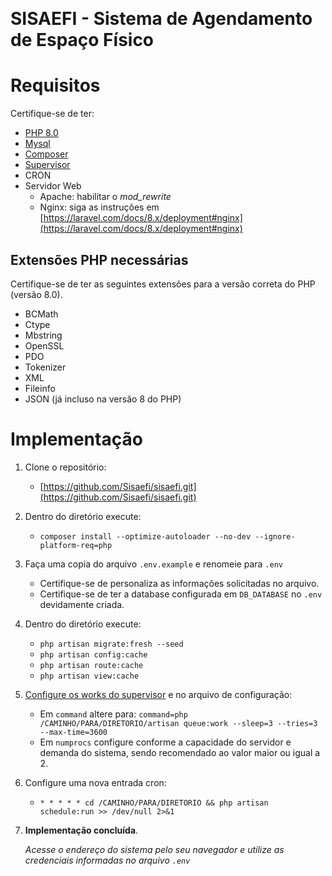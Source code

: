 ﻿﻿

# SISAEFI - Sistema de Agendamento de Espaço Físico

# Requisitos

Certifique-se de ter:

- [PHP 8.0](https://www.php.net/downloads)
- [Mysql](https://www.mysql.com/downloads/)
- [Composer](https://getcomposer.org/download/)
- [Supervisor](http://supervisord.org/installing.html)
- CRON
- Servidor Web
    - Apache: habilitar o _mod_rewrite_
    - Nginx: siga as instruções
      em [https://laravel.com/docs/8.x/deployment#nginx](https://laravel.com/docs/8.x/deployment#nginx)

## Extensões PHP necessárias

Certifique-se de ter as seguintes extensões para a versão correta do PHP (versão 8.0).

- BCMath
- Ctype
- Mbstring
- OpenSSL
- PDO
- Tokenizer
- XML
- Fileinfo
- JSON (já incluso na versão 8 do PHP)

# Implementação

1. Clone o repositório:
    - [https://github.com/Sisaefi/sisaefi.git](https://github.com/Sisaefi/sisaefi.git)
2. Dentro do diretório execute:
    - `composer install --optimize-autoloader --no-dev --ignore-platform-req=php`
3. Faça uma copia do arquivo `.env.example` e renomeie para `.env`
    - Certifique-se de personaliza as informações solicitadas no arquivo.
    - Certifique-se de ter a database configurada em `DB_DATABASE` no `.env` devidamente criada.
4. Dentro do diretório execute:
    - `php artisan migrate:fresh --seed`
    - `php artisan config:cache`
    - `php artisan route:cache`
    - `php artisan view:cache`
5. [Configure os works do supervisor](https://laravel.com/docs/8.x/queues#configuring-supervisor) e no arquivo de
   configuração:
    - Em `command` altere
      para: `command=php /CAMINHO/PARA/DIRETORIO/artisan queue:work --sleep=3 --tries=3 --max-time=3600`
    - Em `numprocs` configure conforme a capacidade do servidor e demanda do sistema, sendo recomendado ao valor maior
      ou igual a 2.
6. Configure uma nova entrada cron:
    - `* * * * * cd /CAMINHO/PARA/DIRETORIO && php artisan schedule:run >> /dev/null 2>&1`
7. **Implementação concluída**.

   _Acesse o endereço do sistema pelo seu navegador e utilize as credenciais informadas no arquivo `.env`_
